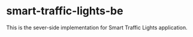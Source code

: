 # smart-traffic-lights-be
This is the sever-side implementation for Smart Traffic Lights application.
